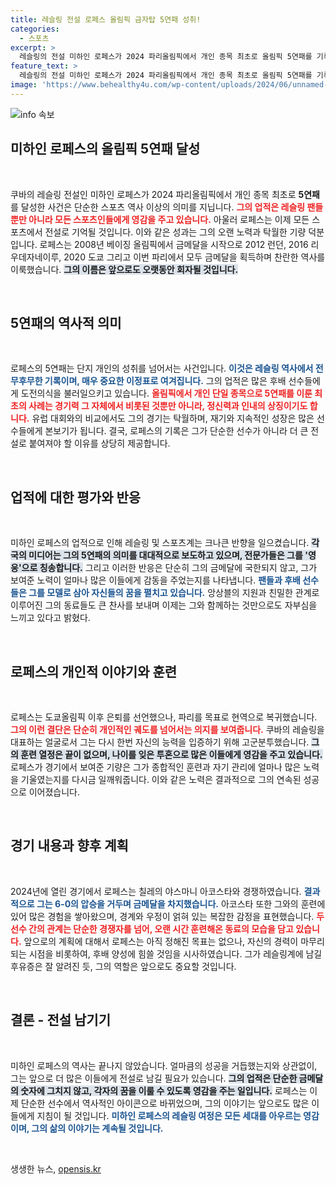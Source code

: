 ```yaml
---
title: 레슬링 전설 로페스 올림픽 금자탑 5연패 성취!
categories:
  - 스포츠
excerpt: >
  레슬링의 전설 미하인 로페스가 2024 파리올림픽에서 개인 종목 최초로 올림픽 5연패를 기록하며 역사를 썼습니다. 41세의 나이에도 불구하고, 그의 투혼과 열정은 많은 이들에게 감동을 주었습니다.
feature_text: >
  레슬링의 전설 미하인 로페스가 2024 파리올림픽에서 개인 종목 최초로 올림픽 5연패를 기록하며 역사를 썼습니다. 41세의 나이에도 불구하고, 그의 투혼과 열정은 많은 이들에게 감동을 주었습니다.
image: 'https://www.behealthy4u.com/wp-content/uploads/2024/06/unnamed-file.png'
---
```


<p><img src="https://www.behealthy4u.com/wp-content/uploads/2024/06/unnamed-file.png" alt="info 속보" /></p>

<h2 data-ke-size="size26">미하인 로페스의 올림픽 5연패 달성</h2>

<p data-ke-size="size16">&nbsp;</p>

<p>쿠바의 레슬링 전설인 미하인 로페스가 2024 파리올림픽에서 개인 종목 최초로 <strong>5연패</strong>를 달성한 사건은 단순한 스포츠 역사 이상의 의미를 지닙니다. <b><span style="color: #ee2323;">그의 업적은 레슬링 팬들뿐만 아니라 모든 스포츠인들에게 영감을 주고 있습니다.</span></b> 아울러 로페스는 이제 모든 스포츠에서 전설로 기억될 것입니다. 이와 같은 성과는 그의 오랜 노력과 탁월한 기량 덕분입니다. 로페스는 2008년 베이징 올림픽에서 금메달을 시작으로 2012 런던, 2016 리우데자네이루, 2020 도쿄 그리고 이번 파리에서 모두 금메달을 획득하며 찬란한 역사를 이룩했습니다. <b><span style="background-color: #21538527;">그의 이름은 앞으로도 오랫동안 회자될 것입니다.</span></b></p>

<p data-ke-size="size16">&nbsp;</p>

<h2 data-ke-size="size26">5연패의 역사적 의미</h2>

<p data-ke-size="size16">&nbsp;</p>

<p>로페스의 5연패는 단지 개인의 성취를 넘어서는 사건입니다. <b><span style="color: #1a5490;">이것은 레슬링 역사에서 전무후무한 기록이며, 매우 중요한 이정표로 여겨집니다.</span></b> 그의 업적은 많은 후배 선수들에게 도전의식을 불러일으키고 있습니다. <b><span style="color: #ee2323;">올림픽에서 개인 단일 종목으로 5연패를 이룬 최초의 사례는 경기력 그 자체에서 비롯된 것뿐만 아니라, 정신력과 인내의 상징이기도 합니다.</span></b> 유럽 대회와의 비교에서도 그의 경기는 탁월하며, 재기와 지속적인 성장은 많은 선수들에게 본보기가 됩니다. 결국, 로페스의 기록은 그가 단순한 선수가 아니라 더 큰 전설로 붙여져야 할 이유를 상당히 제공합니다.</p>

<p data-ke-size="size16">&nbsp;</p>

<h2 data-ke-size="size26">업적에 대한 평가와 반응</h2>

<p data-ke-size="size16">&nbsp;</p>

<p>미하인 로페스의 업적으로 인해 레슬링 및 스포츠계는 크나큰 반향을 일으켰습니다. <b><span style="background-color: #21538527;">각국의 미디어는 그의 5연패의 의미를 대대적으로 보도하고 있으며, 전문가들은 그를 '영웅'으로 칭송합니다.</span></b> 그리고 이러한 반응은 단순히 그의 금메달에 국한되지 않고, 그가 보여준 노력이 얼마나 많은 이들에게 감동을 주었는지를 나타냅니다. <b><span style="color: #1a5490;">팬들과 후배 선수들은 그를 모델로 삼아 자신들의 꿈을 펼치고 있습니다.</span></b> 앙상블의 지원과 친밀한 관계로 이루어진 그의 동료들도 큰 찬사를 보내며 이제는 그와 함께하는 것만으로도 자부심을 느끼고 있다고 밝혔다.</p>

<p data-ke-size="size16">&nbsp;</p>

<h2 data-ke-size="size26">로페스의 개인적 이야기와 훈련</h2>

<p data-ke-size="size16">&nbsp;</p>

<p>로페스는 도쿄올림픽 이후 은퇴를 선언했으나, 파리를 목표로 현역으로 복귀했습니다. <b><span style="color: #ee2323;">그의 이런 결단은 단순히 개인적인 궤도를 넘어서는 의지를 보여줍니다.</span></b> 쿠바의 레슬링을 대표하는 얼굴로서 그는 다시 한번 자신의 능력을 입증하기 위해 고군분투했습니다. <b><span style="background-color: #21538527;">그의 훈련 열정은 끝이 없으며, 나이를 잊은 투혼으로 많은 이들에게 영감을 주고 있습니다.</span></b> 로페스가 경기에서 보여준 기량은 그가 종합적인 훈련과 자기 관리에 얼마나 많은 노력을 기울였는지를 다시금 일깨워줍니다. 이와 같은 노력은 결과적으로 그의 연속된 성공으로 이어졌습니다.</p>

<p data-ke-size="size16">&nbsp;</p>

<h2 data-ke-size="size26">경기 내용과 향후 계획</h2>

<p data-ke-size="size16">&nbsp;</p>

<p>2024년에 열린 경기에서 로페스는 칠레의 야스마니 아코스타와 경쟁하였습니다. <b><span style="color: #1a5490;">결과적으로 그는 6-0의 압승을 거두며 금메달을 차지했습니다.</span></b> 아코스타 또한 그와의 훈련에 있어 많은 경험을 쌓아왔으며, 경계와 우정이 얽혀 있는 복잡한 감정을 표현했습니다. <b><span style="color: #ee2323;">두 선수 간의 관계는 단순한 경쟁자를 넘어, 오랜 시간 훈련해온 동료의 모습을 담고 있습니다.</span></b> 앞으로의 계획에 대해서 로페스는 아직 정해진 목표는 없으나, 자신의 경력이 마무리되는 시점을 비롯하여, 후배 양성에 힘쓸 것임을 시사하였습니다. 그가 레슬링계에 남길 후유증은 잘 알려진 듯, 그의 역할은 앞으로도 중요할 것입니다.</p>

<p data-ke-size="size16">&nbsp;</p>

<h2 data-ke-size="size26">결론 - 전설 남기기</h2>

<p data-ke-size="size16">&nbsp;</p>

<p>미하인 로페스의 역사는 끝나지 않았습니다. 얼마큼의 성공을 거듭했는지와 상관없이, 그는 앞으로 더 많은 이들에게 전설로 남길 필요가 있습니다. <b><span style="background-color: #21538527;">그의 업적은 단순한 금메달의 숫자에 그치지 않고, 각자의 꿈을 이룰 수 있도록 영감을 주는 일입니다.</span></b> 로페스는 이제 단순한 선수에서 역사적인 아이콘으로 바뀌었으며, 그의 이야기는 앞으로도 많은 이들에게 지침이 될 것입니다. <b><span style="color: #1a5490;">미하인 로페스의 레슬링 여정은 모든 세대를 아우르는 영감이며, 그의 삶의 이야기는 계속될 것입니다.</span></b></p>

<p data-ke-size="size16">&nbsp;</p>
생생한 뉴스, <a href="https://opensis.kr" rel="dofollow">opensis.kr</a>



